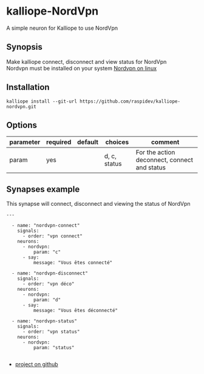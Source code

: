 # kalliope-NordVpn

A simple neuron for Kalliope to use NordVpn


## Synopsis

Make kalliope connect, disconnect and view status for NordVpn  
Nordvpn must be installed on your system [Nordvpn on linux](https://nordvpn.com/fr/download/linux/)

## Installation

  ```
  kalliope install --git-url https://github.com/raspidev/kalliope-nordvpn.git
  ```


## Options

| parameter                  | required | default | choices     | comment                                        |
|----------------------------|----------|---------|-------------|------------------------------------------------|
| param                      | yes      |         |d, c, status | For the action deconnect, connect and status   |


## Synapses example

This synapse will connect, disconnect and viewing the status of NordVpn
```
---

  - name: "nordvpn-connect"
    signals:
      - order: "vpn connect"
    neurons:
      - nordvpn:
          param: "c"
      - say:
          message: "Vous êtes connecté"

  - name: "nordvpn-disconnect"
    signals:
      - order: "vpn déco"
    neurons:
      - nordvpn:
          param: "d"
      - say:
          message: "Vous êtes déconnecté"

  - name: "nordvpn-status"
    signals:
      - order: "vpn status"
    neurons:
      - nordvpn:
          param: "status"


```

* [project on github](https://github.com/raspidev/kalliope-nordvpn)


